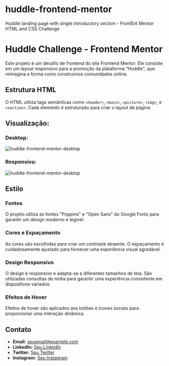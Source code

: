 # huddle-frontend-mentor
Huddle landing page with single introductory section - FrontEnt Mentor HTML and CSS Challenge


# Huddle Challenge - Frontend Mentor

Este projeto é um desafio de frontend do site Frontend Mentor. Ele consiste em um layout responsivo para a promoção da plataforma "Huddle", que reimagina a forma como construímos comunidades online.

## Estrutura HTML

O HTML utiliza tags semânticas como `<header>`, `<main>`, `<picture>`, `<img>`, e `<section>`. Cada elemento é estruturado para criar o layout da página.


## Visualização:
### Desktop:
![huddle-frontend-mentor-desktop](.\src\images\huddle-frontend-mentor-desktop.png)
### Responsiva:
![huddle-frontend-mentor-desktop](.\src\images\huddle-frontend-mentor-desktop.gif)


## Estilo

### Fontes

O projeto utiliza as fontes "Poppins" e "Open Sans" do Google Fonts para garantir um design moderno e legível.

### Cores e Espaçamento

As cores são escolhidas para criar um contraste atraente. O espaçamento é cuidadosamente ajustado para fornecer uma experiência visual agradável.

### Design Responsivo

O design é responsivo e adapta-se a diferentes tamanhos de tela. São utilizadas consultas de mídia para garantir uma experiência consistente em dispositivos variados.

### Efeitos de Hover

Efeitos de hover são aplicados aos botões e ícones sociais para proporcionar uma interação dinâmica.

## Contato

- **Email:** seuemail@example.com
- **LinkedIn:** [Seu LinkedIn](https://www.linkedin.com)
- **Twitter:** [Seu Twitter](https://www.twitter.com)
- **Instagram:** [Seu Instagram](https://www.instagram.com)
